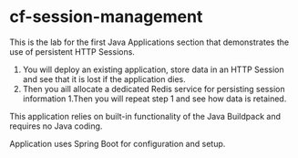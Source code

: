 cf-session-management
=====================

This is the lab for the first Java Applications section that demonstrates the use of persistent HTTP Sessions.

  1. You will deploy an existing application, store data in an HTTP Session and see that it is lost if the application dies.
  1. Then you aill allocate a dedicated Redis service for persisting session information
  1.Then you will repeat step 1 and see how data is retained.

This application relies on built-in functionality of the Java Buildpack and requires no Java coding.

Application uses Spring Boot for configuration and setup.

